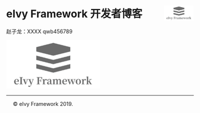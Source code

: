 # <div style="height:40px"><div style="float:left">eIvy Framework 开发者博客</div> <div style="float:right"><img width="80" height="40" src="../../Logo.png"></img></div></div>

赵子龙：XXXX qwb456789

<img src="../Photo/Logo.png"/>

---
&emsp; &copy; eIvy Framework 2019.




